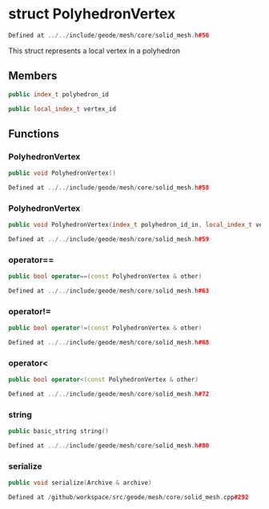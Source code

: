 # struct PolyhedronVertex

```cpp
Defined at ../../include/geode/mesh/core/solid_mesh.h#56
```

 This struct represents a local vertex in a polyhedron



## Members

```cpp
public index_t polyhedron_id

```

```cpp
public local_index_t vertex_id

```



## Functions

### PolyhedronVertex

```cpp
public void PolyhedronVertex()
```

```cpp
Defined at ../../include/geode/mesh/core/solid_mesh.h#58
```

### PolyhedronVertex

```cpp
public void PolyhedronVertex(index_t polyhedron_id_in, local_index_t vertex_id_in)
```

```cpp
Defined at ../../include/geode/mesh/core/solid_mesh.h#59
```

### operator==

```cpp
public bool operator==(const PolyhedronVertex & other)
```

```cpp
Defined at ../../include/geode/mesh/core/solid_mesh.h#63
```

### operator!=

```cpp
public bool operator!=(const PolyhedronVertex & other)
```

```cpp
Defined at ../../include/geode/mesh/core/solid_mesh.h#68
```

### operator<

```cpp
public bool operator<(const PolyhedronVertex & other)
```

```cpp
Defined at ../../include/geode/mesh/core/solid_mesh.h#72
```

### string

```cpp
public basic_string string()
```

```cpp
Defined at ../../include/geode/mesh/core/solid_mesh.h#80
```

### serialize

```cpp
public void serialize(Archive & archive)
```

```cpp
Defined at /github/workspace/src/geode/mesh/core/solid_mesh.cpp#292
```



